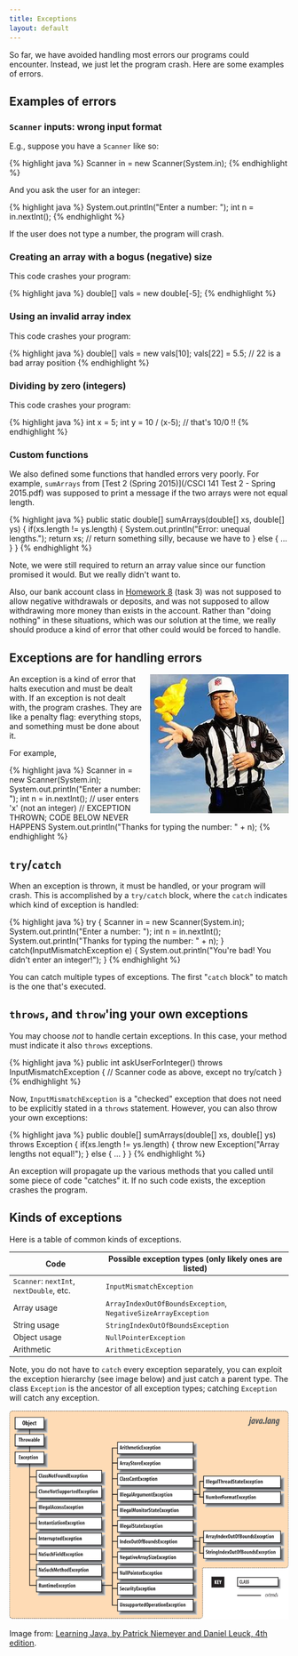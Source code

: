 ```yaml
---
title: Exceptions
layout: default
---
```


So far, we have avoided handling most errors our programs could encounter. Instead, we just let the program crash. Here are some examples of errors.

## Examples of errors

### `Scanner` inputs: wrong input format

E.g., suppose you have a `Scanner` like so:

{% highlight java %}
Scanner in = new Scanner(System.in);
{% endhighlight %}

And you ask the user for an integer:

{% highlight java %}
System.out.println("Enter a number: ");
int n = in.nextInt();
{% endhighlight %}

If the user does not type a number, the program will crash.

### Creating an array with a bogus (negative) size

This code crashes your program:

{% highlight java %}
double[] vals = new double[-5];
{% endhighlight %}

### Using an invalid array index

This code crashes your program:

{% highlight java %}
double[] vals = new vals[10];
vals[22] = 5.5;  // 22 is a bad array position
{% endhighlight %}

### Dividing by zero (integers)

This code crashes your program:

{% highlight java %}
int x = 5;
int y = 10 / (x-5);  // that's 10/0 !!
{% endhighlight %}

### Custom functions

We also defined some functions that handled errors very poorly. For example, `sumArrays` from [Test 2 (Spring 2015)](/CSCI 141 Test 2 - Spring 2015.pdf) was supposed to print a message if the two arrays were not equal length.

{% highlight java %}
public static double[] sumArrays(double[] xs, double[] ys)
{
  if(xs.length != ys.length)
  {
    System.out.println("Error: unequal lengths.");
    return xs;  // return something silly, because we have to
  }
  else
  { ... }
}
{% endhighlight %}

Note, we were still required to return an array value since our function promised it would. But we really didn't want to.

Also, our bank account class in [Homework 8](/homework/homework-8.html) (task 3) was not supposed to allow negative withdrawals or deposits, and was not supposed to allow withdrawing more money than exists in the account. Rather than "doing nothing" in these situations, which was our solution at the time, we really should produce a kind of error that other could would be forced to handle.

## Exceptions are for handling errors

<p>
<img src="/images/referee-flag.jpg" align="right" style="margin: 0 0 10px 10px;"> An exception is a kind of error that halts execution and must be dealt with. If an exception is not dealt with, the program crashes. They are like a penalty flag: everything stops, and something must be done about it.
</p>

For example,

{% highlight java %}
Scanner in = new Scanner(System.in);
System.out.println("Enter a number: ");
int n = in.nextInt();
// user enters 'x' (not an integer)
// EXCEPTION THROWN; CODE BELOW NEVER HAPPENS
System.out.println("Thanks for typing the number: " + n);
{% endhighlight %}

## `try`/`catch`

When an exception is thrown, it must be handled, or your program will crash. This is accomplished by a `try/catch` block, where the `catch` indicates which kind of exception is handled:

{% highlight java %}
try {
  Scanner in = new Scanner(System.in);
  System.out.println("Enter a number: ");
  int n = in.nextInt();
  System.out.println("Thanks for typing the number: " + n);
}
catch(InputMismatchException e)
{
  System.out.println("You're bad! You didn't enter an integer!");
}
{% endhighlight %}

You can catch multiple types of exceptions. The first "`catch` block" to match is the one that's executed.

## `throws`, and `throw`'ing your own exceptions

You may choose *not* to handle certain exceptions. In this case, your method must indicate it also `throws` exceptions.

{% highlight java %}
public int askUserForInteger() throws InputMismatchException
{
  // Scanner code as above, except no try/catch
}
{% endhighlight %}

Now, `InputMismatchException` is a "checked" exception that does not need to be explicitly stated in a `throws` statement. However, you can also throw your own exceptions:

{% highlight java %}
public double[] sumArrays(double[] xs, double[] ys) throws Exception
{
  if(xs.length != ys.length)
  {
    throw new Exception("Array lengths not equal!");
  }
  else
  { ... }
}
{% endhighlight %}

An exception will propagate up the various methods that you called until some piece of code "catches" it. If no such code exists, the exception crashes the program.

## Kinds of exceptions

Here is a table of common kinds of exceptions.

| Code | Possible exception types (only likely ones are listed) |
| ---- | ------------------------ |
| `Scanner`: `nextInt`, `nextDouble`, etc. | `InputMismatchException` |
| Array usage | `ArrayIndexOutOfBoundsException`, `NegativeSizeArrayException` |
| String usage | `StringIndexOutOfBoundsException` |
| Object usage | `NullPointerException` |
| Arithmetic | `ArithmeticException` |

Note, you do not have to `catch` every exception separately, you can exploit the exception hierarchy (see image below) and just catch a parent type. The class `Exception` is the ancestor of all exception types; catching `Exception` will catch any exception.


![Exception hierarchy](/images/exception-hierarchy.png)

Image from: [Learning Java, by Patrick Niemeyer 
and Daniel Leuck, 4th edition](http://chimera.labs.oreilly.com/books/1234000001805/ch04.html#learnjava3-CHP-4-SECT-5.3).
